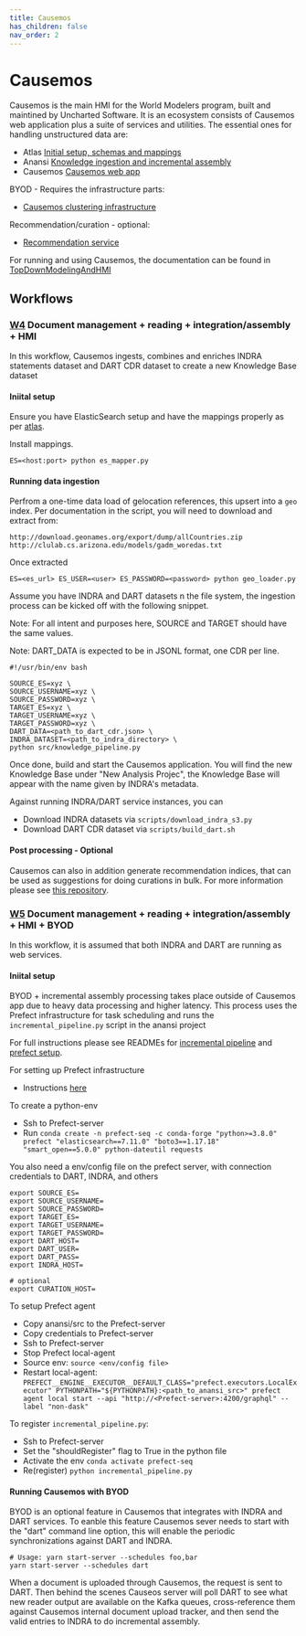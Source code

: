 ```yaml
---
title: Causemos
has_children: false
nav_order: 2
---
```

# Causemos
Causemos is the main HMI for the World Modelers program, built and maintined by Uncharted Software.
It is an ecosystem consists of Causemos web application plus a suite of services and utilities. The essential ones for handling unstructured data are:
- Atlas [Initial setup, schemas and mappings](https://github.com/uncharted-causemos/atlas)
- Anansi [Knowledge ingestion and incremental assembly](https://github.com/uncharted-causemos/anansi)
- Causemos [Causemos web app](https://github.com/uncharted-causemos/causemos)

BYOD - Requires the infrastructure parts:
- [Causemos clustering infrastructure](https://github.com/uncharted-causemos/slow-tortoise)

Recommendation/curation - optional:
- [Recommendation service](https://github.com/uncharted-causemos/wm-curation-recommendation)

For running and using Causemos, the documentation can be found in [TopDownModelingAndHMI](https://github.com/WorldModelers/TopDownModelingAndHMI)

## Workflows

<a id="w4"></a>
### [W4](index.html#w4) Document management + reading + integration/assembly + HMI

In this workflow, Causemos ingests, combines and enriches INDRA statements dataset and DART CDR dataset to create a new Knowledge Base dataset


#### Iniital setup
Ensure you have ElasticSearch setup and have the mappings properly as per [atlas](https://github.com/uncharted-causemos/atlas). 

Install mappings.

```
ES=<host:port> python es_mapper.py
```


#### Running data ingestion
Perfrom a one-time data load of gelocation references, this upsert into a `geo` index. Per documentation in the script, you will need to download and extract from:

```
http://download.geonames.org/export/dump/allCountries.zip
http://clulab.cs.arizona.edu/models/gadm_woredas.txt
```

Once extracted

```
ES=<es_url> ES_USER=<user> ES_PASSWORD=<password> python geo_loader.py
```

Assume you have INDRA and DART datasets n the file system, the ingestion process can be kicked off with the following snippet.

Note: For all intent and purposes here, SOURCE and TARGET should have the same values.

Note: DART_DATA is expected to be in JSONL format, one CDR per line.

```
#!/usr/bin/env bash

SOURCE_ES=xyz \
SOURCE_USERNAME=xyz \
SOURCE_PASSWORD=xyz \
TARGET_ES=xyz \
TARGET_USERNAME=xyz \
TARGET_PASSWORD=xyz \
DART_DATA=<path_to_dart_cdr.json> \
INDRA_DATASET=<path_to_indra_directory> \
python src/knowledge_pipeline.py
```

Once done, build and start the Causemos application. You will find the new Knowledge Base under "New Analysis Projec", the Knowledge Base
will appear with the name given by INDRA's metadata.


Against running INDRA/DART service instances, you can
- Download INDRA datasets via `scripts/download_indra_s3.py`
- Download DART CDR dataset via `scripts/build_dart.sh`


#### Post processing - Optional
Causemos can also in addition generate recommendation indices, that can be used as suggestions for doing curations in bulk. For more 
information please see [this repository](https://github.com/uncharted-causemos/wm-curation-recommendation).


<a id="w5"></a>
### [W5](index.html#w5) Document management + reading + integration/assembly + HMI + BYOD
In this workflow, it is assumed that both INDRA and DART are running as web services.


#### Iniital setup
BYOD + incremental assembly processing takes place outside of Causemos app due to heavy data processing and higher latency. 
This process uses the Prefect infrastructure for task scheduling and runs the `incremental_pipeline.py` script in the anansi project

For full instructions please see READMEs for [incremental pipeline](https://github.com/uncharted-causemos/anansi) and [prefect setup](https://github.com/uncharted-causemos/slow-tortoise/blob/master/infra/prefect/setup.md).


For setting up Prefect infrastructure
- Instructions [here](https://github.com/uncharted-causemos/slow-tortoise/blob/master/infra/prefect/setup.md)


To create a python-env
- Ssh to Prefect-server
- Run `conda create -n prefect-seq -c conda-forge "python>=3.8.0" prefect "elasticsearch==7.11.0" "boto3==1.17.18" "smart_open==5.0.0" python-dateutil requests`


You also need a env/config file on the prefect server, with connection credentials to DART, INDRA, and others

```
export SOURCE_ES=
export SOURCE_USERNAME=
export SOURCE_PASSWORD=
export TARGET_ES=
export TARGET_USERNAME=
export TARGET_PASSWORD=
export DART_HOST=
export DART_USER=
export DART_PASS=
export INDRA_HOST=

# optional
export CURATION_HOST=
```

To setup Prefect agent
- Copy anansi/src to the Prefect-server
- Copy credentials to Prefect-server
- Ssh to Prefect-server
- Stop Prefect local-agent
- Source env: `source <env/config file>`
- Restart local-agent: `PREFECT__ENGINE__EXECUTOR__DEFAULT_CLASS="prefect.executors.LocalExecutor" PYTHONPATH="${PYTHONPATH}:<path_to_anansi_src>" prefect agent local start --api "http://<Prefect-server>:4200/graphql" --label "non-dask"`


To register `incremental_pipeline.py`:
- Ssh to Prefect-server
- Set the "shouldRegister" flag to True in the python file
- Activate the env `conda activate prefect-seq`
- Re(register) `python incremental_pipeline.py`
 

#### Running Causemos with BYOD
BYOD is an optional feature in Causemos that integrates with INDRA and DART services. To
eanble this feature Causemos sever needs to start with the "dart" command line option, this will enable the periodic
synchronizations against DART and INDRA.

```
# Usage: yarn start-server --schedules foo,bar
yarn start-server --schedules dart
```

When a document is uploaded through Causemos, the request is sent to DART. Then behind the scenes Causeos server will poll DART
to see what new reader output are available on the Kafka queues, cross-reference them against Causemos internal document upload tracker,
and then send the valid entries to INDRA to do incremental assembly. 
